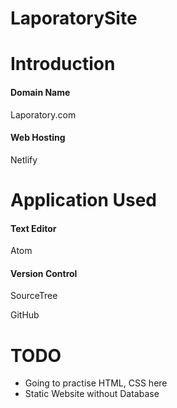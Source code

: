 # LaporatorySite

# Introduction

#### Domain Name
Laporatory.com

#### Web Hosting
Netlify

# Application Used

#### Text Editor
Atom

#### Version Control
SourceTree 

GitHub

# TODO
* Going to practise HTML, CSS here
* Static Website without Database


